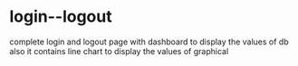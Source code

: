 # login--logout
complete login and logout page with dashboard to display the values of db
also it contains line chart to display the values of graphical
